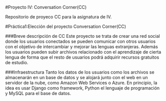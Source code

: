 #Proyecto IV: Conversation Corner(CC)

Repositorio de proyeco CC para la asignatura de IV.

#Práctica1:Elección del proyecto Conversation Corner(CC)

###Breve descripción de CC
Este proyecto se trata de crear una red social donde los usuarios conectados se pueden comunicar con otros usuarios con el objetivo de intercambiar y mejorar las lenguas extranjeras. Además los usuarios pueden subir archivos relacionado con el aprendizaje de cierta lengua de forma que el resto de usuarios podrá adquirir recursos gratuitos de estudio.

###Infraestructura
Tanto los datos de los usuarios como los archivos se almacenarán en un base de datos y se alojará junto con el web en un servidor de la nube, como Amazon Web Services o Azure.
En principio, la idea es usar Django como framework, Python el lenguaje de programación y MySQL para el base de datos.
